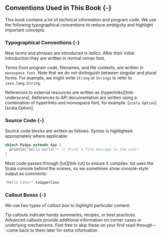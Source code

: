 ## Conventions Used in This Book {-}

This book contains a lot of technical information and program code.
We use the following typographical conventions
to reduce ambiguity and highlight important concepts:

### Typographical Conventions {-}

New terms and phrases are introduced in *italics*.
After their initial introduction they are written in normal roman font.

Terms from program code, filenames, and file contents,
are written in `monospace font`.
Note that we do not distinguish between singular and plural forms.
For example, we might write `String` or `Strings` to refer to `java.lang.String`.

References to external resources are written as [hyperlinks][link-underscore].
References to API documentation are written
using a combination of hyperlinks and monospace font,
for example: [`scala.Option`][scala.Option].

### Source Code {-}

Source code blocks are written as follows.
Syntax is highlighted appropriately where applicable:

```scala mdoc:silent
object MyApp extends App {
  println("Hello world!") // Print a fine message to the user!
}
```

Most code passes through [tut][link-tut] to ensure it compiles.
tut uses the Scala console behind the scenes,
so we sometimes show console-style output as comments:

```scala mdoc
"Hello Cats!".toUpperCase
```

### Callout Boxes {-}

We use two types of *callout box* to highlight particular content:

<div class="callout callout-info">
Tip callouts indicate handy summaries, recipes, or best practices.
</div>

<div class="callout callout-warning">
Advanced callouts provide additional information
on corner cases or underlying mechanisms.
Feel free to skip these on your first read-through---come
back to them later for extra information.
</div>
